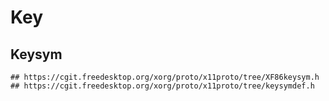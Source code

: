 Key
===

## Keysym

```
## https://cgit.freedesktop.org/xorg/proto/x11proto/tree/XF86keysym.h
## https://cgit.freedesktop.org/xorg/proto/x11proto/tree/keysymdef.h
```
